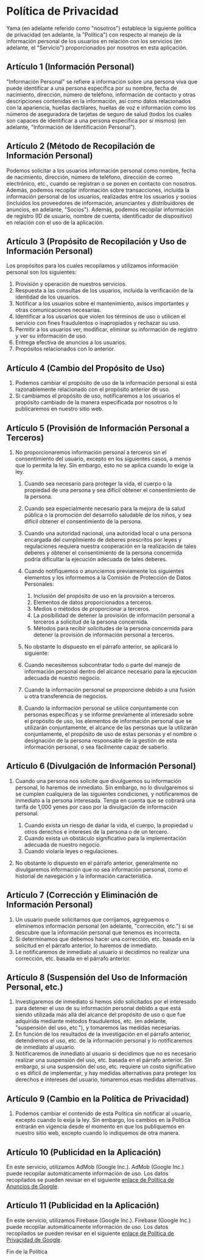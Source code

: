 # Política de Privacidad

Yama (en adelante referido como "nosotros") establece la siguiente política de privacidad (en adelante, la "Política") con respecto al manejo de la información personal de los usuarios en relación con los servicios (en adelante, el "Servicio") proporcionados por nosotros en esta aplicación.

## Artículo 1 (Información Personal)

"Información Personal" se refiere a información sobre una persona viva que puede identificar a una persona específica por su nombre, fecha de nacimiento, dirección, número de teléfono, información de contacto y otras descripciones contenidas en la información, así como datos relacionados con la apariencia, huellas dactilares, huellas de voz e información como los números de aseguradora de tarjetas de seguro de salud (todos los cuales son capaces de identificar a una persona específica por sí mismos) (en adelante, "Información de Identificación Personal").

## Artículo 2 (Método de Recopilación de Información Personal)

Podemos solicitar a los usuarios información personal como nombre, fecha de nacimiento, dirección, número de teléfono, dirección de correo electrónico, etc., cuando se registran o se ponen en contacto con nosotros. Además, podemos recopilar información sobre transacciones, incluida la información personal de los usuarios, realizadas entre los usuarios y socios (incluidos los proveedores de información, anunciantes y distribuidores de anuncios, en adelante, "Socios"). Además, podemos recopilar información de registro (ID de usuario, nombre de cuenta, identificador de dispositivo) en relación con el uso de la aplicación.

## Artículo 3 (Propósito de Recopilación y Uso de Información Personal)

Los propósitos para los cuales recopilamos y utilizamos información personal son los siguientes:

1. Provisión y operación de nuestros servicios.
2. Respuesta a las consultas de los usuarios, incluida la verificación de la identidad de los usuarios.
3. Notificar a los usuarios sobre el mantenimiento, avisos importantes y otras comunicaciones necesarias.
4. Identificar a los usuarios que violen los términos de uso o utilicen el servicio con fines fraudulentos o inapropiados y rechazar su uso.
5. Permitir a los usuarios ver, modificar, eliminar su información de registro y ver su información de uso.
6. Entrega efectiva de anuncios a los usuarios.
7. Propósitos relacionados con lo anterior.

## Artículo 4 (Cambio del Propósito de Uso)

1. Podemos cambiar el propósito de uso de la información personal si está razonablemente relacionado con el propósito anterior de uso.
2. Si cambiamos el propósito de uso, notificaremos a los usuarios el propósito cambiado de la manera especificada por nosotros o lo publicaremos en nuestro sitio web.

## Artículo 5 (Provisión de Información Personal a Terceros)

1. No proporcionaremos información personal a terceros sin el consentimiento del usuario, excepto en los siguientes casos, a menos que lo permita la ley. Sin embargo, esto no se aplica cuando lo exige la ley.

   1. Cuando sea necesario para proteger la vida, el cuerpo o la propiedad de una persona y sea difícil obtener el consentimiento de la persona.
   2. Cuando sea especialmente necesario para la mejora de la salud pública o la promoción del desarrollo saludable de los niños, y sea difícil obtener el consentimiento de la persona.
   3. Cuando una autoridad nacional, una autoridad local o una persona encargada del cumplimiento de deberes prescritos por leyes y regulaciones requiera nuestra cooperación en la realización de tales deberes y obtener el consentimiento de la persona concernida podría dificultar la ejecución adecuada de tales deberes.
   4. Cuando notifiquemos o anunciemos previamente los siguientes elementos y los informemos a la Comisión de Protección de Datos Personales:

      1. Inclusión del propósito de uso en la provisión a terceros.
      2. Elementos de datos proporcionados a terceros.
      3. Medios o métodos de proporcionar a terceros.
      4. La posibilidad de detener la provisión de información personal a terceros a solicitud de la persona concernida.
      5. Métodos para recibir solicitudes de la persona concernida para detener la provisión de información personal a terceros.

   2. No obstante lo dispuesto en el párrafo anterior, se aplicará lo siguiente:

   1. Cuando necesitemos subcontratar todo o parte del manejo de información personal dentro del alcance necesario para la ejecución adecuada de nuestro negocio.
   2. Cuando la información personal se proporcione debido a una fusión u otra transferencia de negocios.
   3. Cuando la información personal se utilice conjuntamente con personas específicas y se informe previamente al interesado sobre el propósito de uso, los elementos de información personal que se utilizarán conjuntamente, el alcance de las personas que la utilizarán conjuntamente, el propósito de uso de estas personas y el nombre o designación de la persona responsable de la gestión de esta información personal, o sea fácilmente capaz de saberlo.

## Artículo 6 (Divulgación de Información Personal)

1. Cuando una persona nos solicite que divulguemos su información personal, lo haremos de inmediato. Sin embargo, no lo divulgaremos si se cumplen cualquiera de las siguientes condiciones, y notificaremos de inmediato a la persona interesada. Tenga en cuenta que se cobrará una tarifa de 1,000 yenes por caso por la divulgación de información personal.

   1. Cuando exista un riesgo de dañar la vida, el cuerpo, la propiedad u otros derechos e intereses de la persona o de un tercero.
   2. Cuando exista un obstáculo significativo para la implementación adecuada de nuestro negocio.
   3. Cuando violaría leyes o regulaciones.

2. No obstante lo dispuesto en el párrafo anterior, generalmente no divulgaremos información que no sea información personal, como el historial de navegación y la información característica.

## Artículo 7 (Corrección y Eliminación de Información Personal)

1. Un usuario puede solicitarnos que corrijamos, agreguemos o eliminemos información personal (en adelante, "corrección, etc.") si se descubre que la información personal que tenemos es incorrecta.
2. Si determinamos que debemos hacer una corrección, etc. basada en la solicitud en el párrafo anterior, lo haremos de inmediato.
3. Le notificaremos de inmediato al usuario si decidimos no realizar una corrección, etc. basada en el párrafo anterior.

## Artículo 8 (Suspensión del Uso de Información Personal, etc.)

1. Investigaremos de inmediato si hemos sido solicitados por el interesado para detener el uso de su información personal debido a que está siendo utilizada más allá del alcance del propósito de uso o que fue adquirida mediante métodos fraudulentos, etc. (en adelante, "suspensión del uso, etc."), y tomaremos las medidas necesarias.
2. En función de los resultados de la investigación en el párrafo anterior, detendremos el uso, etc. de la información personal y lo notificaremos de inmediato al usuario.
3. Notificaremos de inmediato al usuario si decidimos que no es necesario realizar una suspensión del uso, etc. basada en el párrafo anterior. Sin embargo, si una suspensión del uso, etc. requiere un costo significativo o es difícil de implementar, y hay medidas alternativas para proteger los derechos e intereses del usuario, tomaremos esas medidas alternativas.

## Artículo 9 (Cambio en la Política de Privacidad)

1. Podemos cambiar el contenido de esta Política sin notificar al usuario, excepto cuando lo exija la ley. Sin embargo, los cambios en la Política entrarán en vigencia desde el momento en que los publiquemos en nuestro sitio web, excepto cuando lo indiquemos de otra manera.

## Artículo 10 (Publicidad en la Aplicación)

En este servicio, utilizamos AdMob (Google Inc.). AdMob (Google Inc.) puede recopilar automáticamente información de uso. Los datos recopilados se pueden revisar en el siguiente [enlace de Política de Anuncios de Google](https://policies.google.com/technologies/ads?hl=es).

## Artículo 11 (Publicidad en la Aplicación)

En este servicio, utilizamos Firebase (Google Inc.). Firebase (Google Inc.) puede recopilar automáticamente información de uso. Los datos recopilados se pueden revisar en el siguiente [enlace de Política de Privacidad de Google](https://policies.google.com/privacy?hl=es).

Fin de la Política
